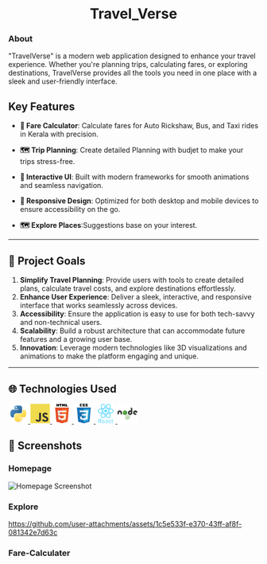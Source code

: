 
<h1 align="center">Travel_Verse</h1>

<h3>About</h3>
"TravelVerse" is a modern web application designed to enhance your travel experience. Whether you're planning trips, calculating fares, or exploring destinations, TravelVerse provides all the tools you need in one place with a sleek and user-friendly interface.

## Key Features

- **🚕 Fare Calculator**: Calculate fares for Auto Rickshaw, Bus, and Taxi rides in Kerala with precision.
- **🗺️ Trip Planning**: Create detailed Planning with budjet to make your trips stress-free.

- **🎨 Interactive UI**: Built with modern frameworks for smooth animations and seamless navigation.
- **📱 Responsive Design**: Optimized for both desktop and mobile devices to ensure accessibility on the go.
- **🗺️ Explore Places**:Suggestions base on your interest.

---

## 🎯 Project Goals

1. **Simplify Travel Planning**: Provide users with tools to create detailed plans, calculate travel costs, and explore destinations effortlessly.
2. **Enhance User Experience**: Deliver a sleek, interactive, and responsive interface that works seamlessly across devices.
3. **Accessibility**: Ensure the application is easy to use for both tech-savvy and non-technical users.
4. **Scalability**: Build a robust architecture that can accommodate future features and a growing user base.
5. **Innovation**: Leverage modern technologies like 3D visualizations and animations to make the platform engaging and unique.

---

## 🌐 Technologies Used

<p>
  <!-- Python -->
  <a href="https://www.python.org/" target="_blank">
    <img src="https://raw.githubusercontent.com/devicons/devicon/master/icons/python/python-original.svg" alt="Python" width="40" height="40"/>
  </a>
  <!-- JavaScript -->
  <a href="https://developer.mozilla.org/en-US/docs/Web/JavaScript" target="_blank">
    <img src="https://raw.githubusercontent.com/devicons/devicon/master/icons/javascript/javascript-original.svg" alt="JavaScript" width="40" height="40"/>
  </a>
  <!-- HTML5 -->
  <a href="https://www.w3.org/html/" target="_blank">
    <img src="https://raw.githubusercontent.com/devicons/devicon/master/icons/html5/html5-original-wordmark.svg" alt="HTML5" width="40" height="40"/>
  </a>
  <!-- CSS3 -->
  <a href="https://www.w3schools.com/css/" target="_blank">
    <img src="https://raw.githubusercontent.com/devicons/devicon/master/icons/css3/css3-original-wordmark.svg" alt="CSS3" width="40" height="40"/>
  </a>
  <!-- React -->
  <a href="https://reactjs.org/" target="_blank">
    <img src="https://raw.githubusercontent.com/devicons/devicon/master/icons/react/react-original-wordmark.svg" alt="React" width="40" height="40"/>
  </a>
  <!-- Node.js -->
  <a href="https://nodejs.org/" target="_blank">
    <img src="https://raw.githubusercontent.com/devicons/devicon/master/icons/nodejs/nodejs-original-wordmark.svg" alt="Node.js" width="40" height="40"/>
  </a>
</p>



## 📸 Screenshots

### Homepage
![Homepage Screenshot]([./assets/homepage.png](https://github.com/user-attachments/assets/32d104aa-7812-4d3c-960e-dba56867c4c1))











### Explore







https://github.com/user-attachments/assets/1c5e533f-e370-43ff-af8f-081342e7d63c


### Fare-Calculater



